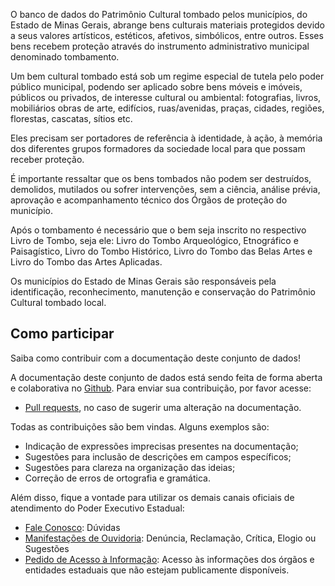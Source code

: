 O banco de dados do Patrimônio Cultural tombado pelos municípios, do Estado de Minas Gerais, abrange bens culturais materiais protegidos devido a seus valores artísticos, estéticos, afetivos, simbólicos, entre outros. Esses bens recebem proteção através do instrumento administrativo municipal denominado tombamento.

Um bem cultural tombado está sob um regime especial de tutela pelo poder público municipal, podendo ser aplicado sobre bens móveis e imóveis, públicos ou privados, de interesse cultural ou ambiental: fotografias, livros, mobiliários obras de arte, edifícios, ruas/avenidas, praças, cidades, regiões, florestas, cascatas, sítios etc.

Eles precisam ser portadores de referência à identidade, à ação, à memória dos diferentes grupos formadores da sociedade local para que possam receber proteção.

É importante ressaltar que os bens tombados não podem ser destruídos, demolidos, mutilados ou sofrer intervenções, sem a ciência, análise prévia, aprovação e acompanhamento técnico dos Órgãos de proteção do município.

Após o tombamento é necessário que o bem seja inscrito no respectivo Livro de Tombo, seja ele: Livro do Tombo Arqueológico, Etnográfico e Paisagístico, Livro do Tombo Histórico, Livro do Tombo das Belas Artes e Livro do Tombo das Artes Aplicadas.

Os municípios do Estado de Minas Gerais são responsáveis pela identificação, reconhecimento, manutenção e conservação do Patrimônio Cultural tombado local.

## Como participar

Saiba como contribuir com a documentação deste conjunto de dados!

A documentação deste conjunto de dados está sendo feita de forma aberta e colaborativa no [Github](https://github.com/transparencia-mg/bens-tombados). Para enviar sua contribuição, por favor acesse:

- [Pull requests](https://github.com/transparencia-mg/bens-tombados/pulls), no caso de sugerir uma alteração na documentação.

Todas as contribuições são bem vindas. Alguns exemplos são:

* Indicação de expressões imprecisas presentes na documentação;
* Sugestões para inclusão de descrições em campos específicos;
* Sugestões para clareza na organização das ideias;
* Correção de erros de ortografia e gramática.

Além disso, fique a vontade para utilizar os demais canais oficiais de atendimento do Poder Executivo Estadual:

- [Fale Conosco](https://www.iepha.mg.gov.br/index.php/fale-com-o-iepha/atendimento): Dúvidas
- [Manifestações de Ouvidoria](http://www.ouvidoriageral.mg.gov.br/): Denúncia, Reclamação, Crítica, Elogio ou Sugestões
- [Pedido de Acesso à Informação](http://www.acessoainformacao.mg.gov.br/sistema/site/index.html): Acesso às informações dos órgãos e entidades estaduais que não estejam publicamente disponíveis.
